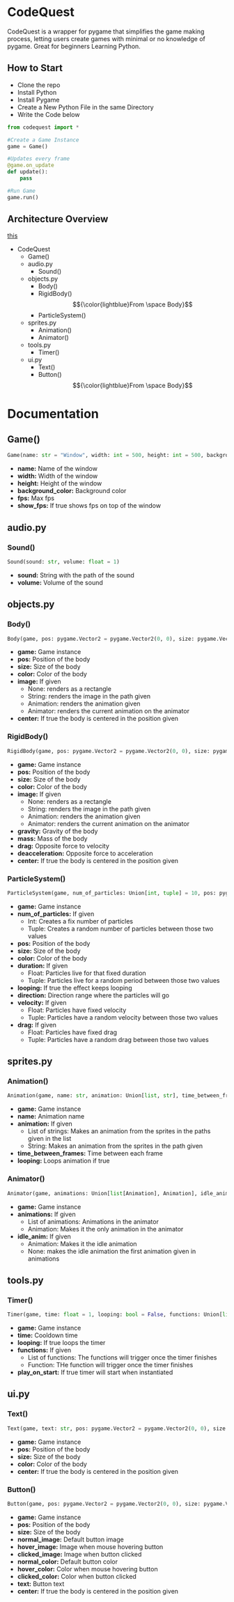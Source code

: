 # CodeQuest

  CodeQuest is a wrapper for pygame that simplifies the game making process, letting users create games with minimal or no knowledge of pygame. Great for beginners Learning Python.

## How to Start

  * Clone the repo
  * Install Python
  * Install Pygame
  * Create a New Python File in the same Directory
  * Write the Code below

```py
from codequest import *

#Create a Game Instance
game = Game()

#Updates every frame
@game.on_update
def update():
    pass

#Run Game
game.run()
```

## Architecture Overview
[this](docs/Game().md)
  * CodeQuest
    * Game()
    * audio.py
      * Sound()
    * objects.py
      * Body()
      * RigidBody() $${\color{lightblue}From \space Body}$$
      * ParticleSystem()
    * sprites.py
      * Animation()
      * Animator()
    * tools.py
      * Timer()
    * ui.py
      * Text()
      * Button() $${\color{lightblue}From \space Body}$$


# Documentation

## Game()

```py
Game(name: str = "Window", width: int = 500, height: int = 500, background_color: tuple[int, int, int] = (255, 255, 255), fps: int = 60, show_fps: bool = True)
```

  * **name:** Name of the window
  * **width:** Width of the window
  * **height:** Height of the window
  * **background_color:** Background color
  * **fps:** Max fps
  * **show_fps:** If true shows fps on top of the window

## audio.py

### Sound()

```py
Sound(sound: str, volume: float = 1)
```

  * **sound:** String with the path of the sound
  * **volume:** Volume of the sound

## objects.py

### Body()

```py
Body(game, pos: pygame.Vector2 = pygame.Vector2(0, 0), size: pygame.Vector2 = pygame.Vector2(50, 50), color: tuple[int, int, int] = (0, 0, 0), image: Union[sprites.Animator, sprites.Animation, str, None] = None, center: bool = False)
```

  * **game:** Game instance
  * **pos:** Position of the body
  * **size:** Size of the body
  * **color:** Color of the body
  * **image:** If given
    * None: renders as a rectangle
    * String: renders the image in the path given
    * Animation: renders the animation given
    * Animator: renders the current animation on the animator
  * **center:** If true the body is centered in the position given

### RigidBody()

```py
RigidBody(game, pos: pygame.Vector2 = pygame.Vector2(0, 0), size: pygame.Vector2 = pygame.Vector2(50, 50), color: tuple[int, int, int] = (0, 0, 0), image: Union[sprites.Animator, sprites.Animation, None] = None, gravity: pygame.Vector2 = pygame.Vector2(0, 980), mass: float = 1, drag: float = 0, deacceleration: float = 0, center: bool = False)
```

  * **game:** Game instance
  * **pos:** Position of the body
  * **size:** Size of the body
  * **color:** Color of the body
  * **image:** If given
    * None: renders as a rectangle
    * String: renders the image in the path given
    * Animation: renders the animation given
    * Animator: renders the current animation on the animator
  * **gravity:** Gravity of the body
  * **mass:** Mass of the body
  * **drag:** Opposite force to velocity
  * **deacceleration:** Opposite force to acceleration
  * **center:** If true the body is centered in the position given

### ParticleSystem()

```py
ParticleSystem(game, num_of_particles: Union[int, tuple] = 10, pos: pygame.Vector2 = pygame.Vector2(0, 0), size: Union[int, tuple] = 50, color: Union[list, tuple[int, int, int]] = (0, 0, 0), duration: Union[float, tuple] = 1, looping: bool = False, direction: tuple[int, int] = (0, 360), velocity: Union[float, tuple] = 5, drag: Union[float, tuple] = 1)
```

  * **game:** Game instance
  * **num_of_particles:** If given
    * Int: Creates a fix number of particles
    * Tuple: Creates a random number of particles between those two values
  * **pos:** Position of the body
  * **size:** Size of the body
  * **color:** Color of the body
  * **duration:** If given
    * Float: Particles live for that fixed duration
    * Tuple: Particles live for a random period between those two values
  * **looping:** If true the effect keeps looping
  * **direction:** Direction range where the particles will go
  * **velocity:** If given
    * Float: Particles have fixed velocity
    * Tuple: Particles have a random velocity between those two values
  * **drag:** If given
    * Float: Particles have fixed drag
    * Tuple: Particles have a random drag between those two values

## sprites.py

### Animation()

```py
Animation(game, name: str, animation: Union[list, str], time_between_frames: float = 1, looping: bool = True)
```

  * **game:** Game instance
  * **name:** Animation name
  * **animation:** If given
    * List of strings: Makes an animation from the sprites in the paths given in the list
    * String: Makes an animation from the sprites in the path given
  * **time_between_frames:** Time between each frame
  * **looping:** Loops animation if true

### Animator()

```py
Animator(game, animations: Union[list[Animation], Animation], idle_anim: Animation = None)
```

  * **game:** Game instance
  * **animations:** If given
    * List of animations: Animations in the animator
    * Animation: Makes it the only animation in the animator
  * **idle_anim:** If given
    * Animation: Makes it the idle animation
    * None: makes the idle animation the first animation given in animations


## tools.py

### Timer()

```py
Timer(game, time: float = 1, looping: bool = False, functions: Union[list, function] = [], play_on_start: bool = True)
```

  * **game:** Game instance
  * **time:** Cooldown time
  * **looping:** If true loops the timer
  * **functions:** If given
    * List of functions: The functions will trigger once the timer finishes 
    * Function: THe function will trigger once the timer finishes
  * **play_on_start:** If true timer will start when instantiated


## ui.py

### Text()

```py
Text(game, text: str, pos: pygame.Vector2 = pygame.Vector2(0, 0), size: int = 50, color: tuple[int, int, int] = (0, 0, 0), center: bool = False)
```

  * **game:** Game instance
  * **pos:** Position of the body
  * **size:** Size of the body
  * **color:** Color of the body
  * **center:** If true the body is centered in the position given

### Button()

```py
Button(game, pos: pygame.Vector2 = pygame.Vector2(0, 0), size: pygame.Vector2 = pygame.Vector2(50, 50), normal_image: str = None, hover_image: str = None, clicked_image: str = None, normal_color: tuple[int, int, int] = (0, 0, 0), hover_color: tuple[int, int, int] = None, clicked_color: tuple[int, int, int] = None, text: str = "", text_color: tuple[int, int, int] = (255, 255, 255), center: bool = False)
```

  * **game:** Game instance
  * **pos:** Position of the body
  * **size:** Size of the body
  * **normal_image:** Default button image
  * **hover_image:** Image when mouse hovering button
  * **clicked_image:** Image when button clicked
  * **normal_color:** Default button color
  * **hover_color:** Color when mouse hovering button
  * **clicked_color:** Color when button clicked
  * **text:** Button text
  * **center:** If true the body is centered in the position given